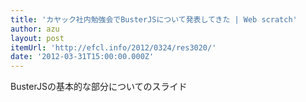 ```yaml
---
title: 'カヤック社内勉強会でBusterJSについて発表してきた | Web scratch'
author: azu
layout: post
itemUrl: 'http://efcl.info/2012/0324/res3020/'
date: '2012-03-31T15:00:00.000Z'
---
```

BusterJSの基本的な部分についてのスライド
